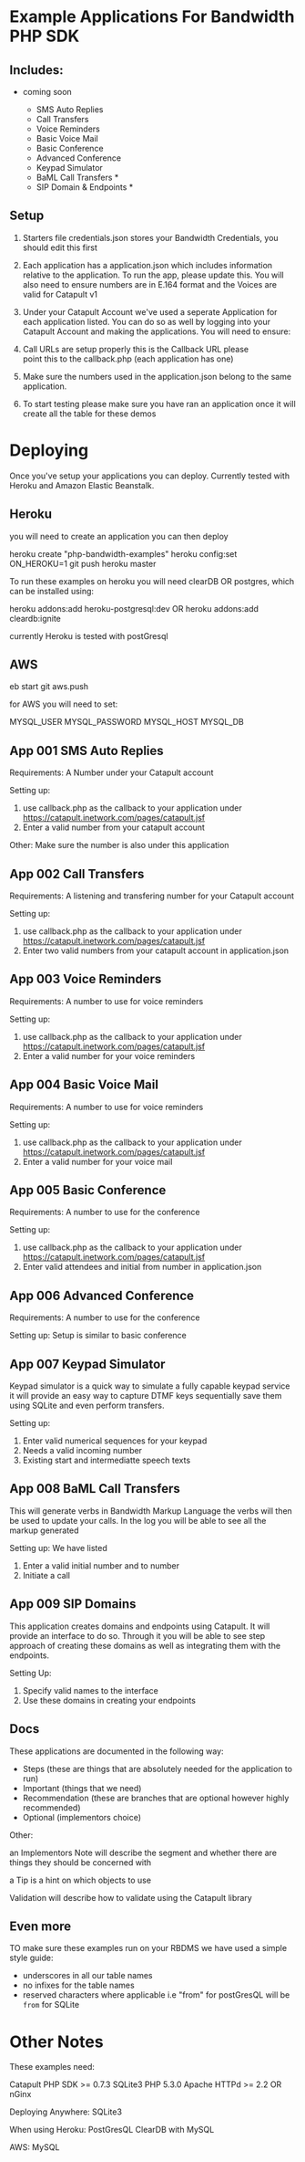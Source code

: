 Example Applications For Bandwidth PHP SDK
======================================================

Includes:
-----------------------------------------------------
* coming soon

  - SMS Auto Replies
  - Call Transfers 
  - Voice Reminders
  - Basic Voice Mail
  - Basic Conference
  - Advanced Conference
  - Keypad Simulator
  - BaML Call Transfers *
  - SIP Domain & Endpoints *


Setup
------------------------------------------------------

1. Starters file credentials.json stores your
Bandwidth Credentials, you should edit this first


2. Each application has a application.json which includes
information relative to the application. To run the app, please
update this. You will also need to ensure numbers are
in E.164 format and the Voices are valid for Catapult v1

3. Under your Catapult Account we've used a seperate Application
for each application listed. You can do so as well by logging
into your Catapult Account and making the applications. You will
need to ensure:

  1. Call URLs are setup properly 
     this is the Callback URL please   
     point this to the callback.php (each application has one)
  
  2. Make sure the numbers used in the application.json
     belong to the same application. 

4. To start testing please make sure you have
ran an application once it will create all the table
for these demos



Deploying
=========================================================

Once you've setup your applications you can deploy. Currently
tested with Heroku and Amazon Elastic Beanstalk.


Heroku
-------------------------------------------------------
you will need to create an application you can then deploy 


  heroku create "php-bandwidth-examples"
  heroku config:set ON_HEROKU=1
  git push heroku master


To run these examples on heroku you will need clearDB OR postgres, which can
be installed using:

  heroku addons:add heroku-postgresql:dev 
  OR 
  heroku addons:add cleardb:ignite 


currently Heroku is tested with postGresql




AWS
-----------------------------------------------------------

  eb start
  git aws.push


for AWS you will need to set:

  MYSQL_USER
  MYSQL_PASSWORD
  MYSQL_HOST
  MYSQL_DB




App 001 SMS Auto Replies
----------------------------------------------------------

Requirements:
A Number under your Catapult account

Setting up:
  1. use callback.php as the callback to your application
  under https://catapult.inetwork.com/pages/catapult.jsf
  2. Enter a valid number from your catapult account 

Other:
Make sure the number is also under this application


App 002 Call Transfers
-----------------------------------------------------------

Requirements:
A listening and transfering number for your Catapult account

Setting up:
  1. use callback.php as the callback to your application
  under https://catapult.inetwork.com/pages/catapult.jsf
  2. Enter two valid numbers from your catapult account in
  application.json


App 003 Voice Reminders
-----------------------------------------------------------

Requirements:
A number to use for voice reminders

Setting up:
  1. use callback.php as the callback to your application
  under https://catapult.inetwork.com/pages/catapult.jsf
  2. Enter a valid number for your voice reminders

App 004 Basic Voice Mail
-----------------------------------------------------------

Requirements:
A number to use for voice reminders

Setting up:
  1. use callback.php as the callback to your application
  under https://catapult.inetwork.com/pages/catapult.jsf
  2. Enter a valid number for your voice mail 


App 005 Basic Conference
---------------------------------------------------------

Requirements:
A number to use for the conference

Setting up:
  1. use callback.php as the callback to your application
  under https://catapult.inetwork.com/pages/catapult.jsf
  2. Enter valid attendees and initial from number
  in application.json


App 006 Advanced Conference
---------------------------------------------------------

Requirements:
A number to use for the conference

Setting up:
  Setup is similar to basic conference


App 007 Keypad Simulator
--------------------------------------------------------

Keypad simulator is a quick way to simulate a fully capable keypad service it will provide an easy way to capture DTMF keys
sequentially save them using SQLite and even perform transfers.

Setting up:
   1. Enter valid numerical sequences for your keypad
   2. Needs a valid incoming number 
   3. Existing start and intermediatte speech texts

App 008 BaML Call Transfers
--------------------------------------------------------

This will generate verbs in Bandwidth Markup Language
the verbs will then be used to update your calls. In the log
you will be able to see all the markup generated

Setting up:
We have listed
  1. Enter a valid initial number and to number
  2. Initiate a call

App 009  SIP Domains 
-------------------------------------------------------

This application creates domains and endpoints using
Catapult. It will provide an interface to do so. Through it
you will be able to see step approach of creating
these domains as well as integrating them with the endpoints.

Setting Up:
  1. Specify valid names to the interface 
  2. Use these domains in creating your endpoints 

Docs
---------------------------------------------------------

These applications are documented in the following way:
  * Steps (these are things that are absolutely needed for the application to run)
  * Important (things that we need)
  * Recommendation (these are branches that are optional however highly recommended)
  * Optional (implementors choice)

Other:

an Implementors Note will describe the segment 
and whether there are things they should be concerned with

a Tip is a hint on which objects to use

Validation will describe how to validate
using the Catapult library


Even more
-----------------------------------------------------------
TO make sure these examples run on your RBDMS we have used
a simple style guide:

- underscores in all our table names
- no infixes for the table names
- reserved characters where applicable
  i.e
  "from" for postGresQL
   will be
  `from` for SQLite




Other Notes
===========================================================

These examples need:

Catapult PHP SDK >= 0.7.3
SQLite3
PHP 5.3.0
Apache HTTPd >= 2.2 OR nGinx 


Deploying Anywhere:
  SQLite3


When using Heroku:
  PostGresQL 
  ClearDB with MySQL

AWS:
  MySQL
